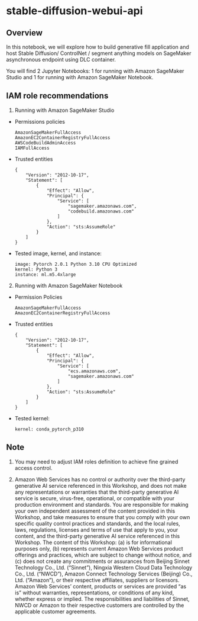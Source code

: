 # stable-diffusion-webui-api

## Overview

In this notebook, we will explore how to build generative fill application and host Stable Diffusion/ ControlNet / segment anything models on SageMaker asynchronous endpoint using DLC container.

You will find 2 Jupyter Notebooks: 1 for running with Amazon SageMaker Studio and 1 for running with Amazon SageMaker Notebook.

## IAM role recommendations

1) Running with Amazon SageMaker Studio

* Permissions policies

    ```
    AmazonSageMakerFullAccess
    AmazonEC2ContainerRegistryFullAccess
    AWSCodeBuildAdminAccess
    IAMFullAccess
    ```

* Trusted entities

    ```
    {
        "Version": "2012-10-17",
        "Statement": [
            {
                "Effect": "Allow",
                "Principal": {
                    "Service": [
                        "sagemaker.amazonaws.com",
                        "codebuild.amazonaws.com"
                    ]
                },
                "Action": "sts:AssumeRole"
            }
        ]
    }
    ```

* Tested image, kernel, and instance:
    ```
    image: Pytorch 2.0.1 Python 3.10 CPU Optimized
    kernel: Python 3
    instance: ml.m5.4xlarge
    
    ```

2) Running with Amazon SageMaker Notebook

* Permission Policies

    ```
    AmazonSageMakerFullAccess
    AmazonEC2ContainerRegistryFullAccess
    ```

* Trusted entities

    ```
    {
        "Version": "2012-10-17",
        "Statement": [
            {
                "Effect": "Allow",
                "Principal": {
                    "Service": [
                        "ecs.amazonaws.com",
                        "sagemaker.amazonaws.com"
                    ]
                },
                "Action": "sts:AssumeRole"
            }
        ]
    }
    ```

* Tested kernel:
    ```
    kernel: conda_pytorch_p310
    
    ```

## Note

1. You may need to adjust IAM roles definition to achieve fine grained access control.

2. Amazon Web Services has no control or authority over the third-party generative AI service referenced in this Workshop, and does not make any representations or warranties that the third-party generative AI service is secure, virus-free, operational, or compatible with your production environment and standards. You are responsible for making your own independent assessment of the content provided in this Workshop, and take measures to ensure that you comply with your own specific quality control practices and standards, and the local rules, laws, regulations, licenses and terms of use that apply to you, your content, and the third-party generative AI service referenced in this Workshop. The content of this Workshop: (a) is for informational purposes only, (b) represents current Amazon Web Services product offerings and practices, which are subject to change without notice, and (c) does not create any commitments or assurances from Beijing Sinnet Technology Co., Ltd. (“Sinnet”), Ningxia Western Cloud Data Technology Co., Ltd. (“NWCD”), Amazon Connect Technology Services (Beijing) Co., Ltd. (“Amazon”), or their respective affiliates, suppliers or licensors.  Amazon Web Services’ content, products or services are provided “as is” without warranties, representations, or conditions of any kind, whether express or implied.  The responsibilities and liabilities of Sinnet, NWCD or Amazon to their respective customers are controlled by the applicable customer agreements. 
